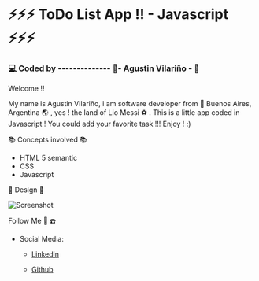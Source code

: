 # :zap::zap::zap: ToDo List App !! - Javascript :zap::zap::zap:

### :computer: Coded by -------------- :saxophone:- Agustin Vilariño - :saxophone:

Welcome !!

My name is Agustin Vilariño, i am software developer from  📌  Buenos Aires, Argentina  🌎  , yes ! the land of Lio Messi  ⚽  . This is a little app coded in Javascript ! You could add your favorite task !!!
Enjoy ! :)

📚  Concepts involved  📚

-   HTML 5 semantic
-   CSS
-   Javascript


📐  Design  📐

![Screenshot](https://raw.githubusercontent.com/avilarino/todo-list-app/master/asset/designs/todo-list-app.png)


Follow Me  🙌  ☎️

-   Social Media:
    -   [Linkedin](https://www.linkedin.com/in/agust%C3%ADn-vilari%C3%B1o-17914564/)
        
    -   [Github](https://github.com/avilarino)